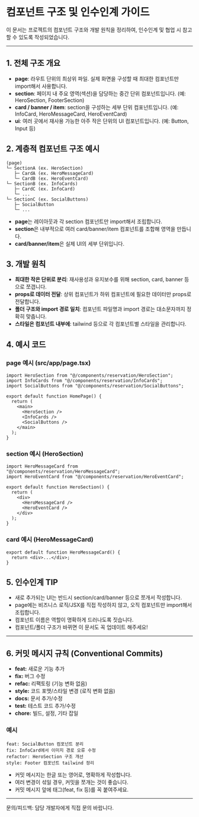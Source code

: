 # 컴포넌트 구조 및 인수인계 가이드

이 문서는 프로젝트의 컴포넌트 구조와 개발 원칙을 정리하여, 인수인계 및 협업 시 참고할 수 있도록 작성되었습니다.

---

## 1. 전체 구조 개요

- **page**: 라우트 단위의 최상위 파일. 실제 화면을 구성할 때 최대한 컴포넌트만 import해서 사용합니다.
- **section**: 페이지 내 주요 영역(섹션)을 담당하는 중간 단위 컴포넌트입니다. (예: HeroSection, FooterSection)
- **card / banner / item**: section을 구성하는 세부 단위 컴포넌트입니다. (예: InfoCard, HeroMessageCard, HeroEventCard)
- **ui**: 여러 곳에서 재사용 가능한 아주 작은 단위의 UI 컴포넌트입니다. (예: Button, Input 등)

## 2. 계층적 컴포넌트 구조 예시

```
(page)
└─ SectionA (ex. HeroSection)
   ├─ CardA (ex. HeroMessageCard)
   └─ CardB (ex. HeroEventCard)
└─ SectionB (ex. InfoCards)
   ├─ CardC (ex. InfoCard)
   └─ ...
└─ SectionC (ex. SocialButtons)
   ├─ SocialButton
   └─ ...
```

- **page**는 레이아웃과 각 section 컴포넌트만 import해서 조립합니다.
- **section**은 내부적으로 여러 card/banner/item 컴포넌트를 조합해 영역을 만듭니다.
- **card/banner/item**은 실제 UI의 세부 단위입니다.

## 3. 개발 원칙

- **최대한 작은 단위로 분리**: 재사용성과 유지보수를 위해 section, card, banner 등으로 쪼갭니다.
- **props로 데이터 전달**: 상위 컴포넌트가 하위 컴포넌트에 필요한 데이터만 props로 전달합니다.
- **폴더 구조와 import 경로 일치**: 컴포넌트 파일명과 import 경로는 대소문자까지 정확히 맞춥니다.
- **스타일은 컴포넌트 내부에**: tailwind 등으로 각 컴포넌트별 스타일을 관리합니다.

## 4. 예시 코드

### page 예시 (src/app/page.tsx)

```tsx
import HeroSection from "@/components/reservation/HeroSection";
import InfoCards from "@/components/reservation/InfoCards";
import SocialButtons from "@/components/reservation/SocialButtons";

export default function HomePage() {
  return (
    <main>
      <HeroSection />
      <InfoCards />
      <SocialButtons />
    </main>
  );
}
```

### section 예시 (HeroSection)

```tsx
import HeroMessageCard from "@/components/reservation/HeroMessageCard";
import HeroEventCard from "@/components/reservation/HeroEventCard";

export default function HeroSection() {
  return (
    <div>
      <HeroMessageCard />
      <HeroEventCard />
    </div>
  );
}
```

### card 예시 (HeroMessageCard)

```tsx
export default function HeroMessageCard() {
  return <div>...</div>;
}
```

## 5. 인수인계 TIP

- 새로 추가되는 UI는 반드시 section/card/banner 등으로 쪼개서 작성합니다.
- page에는 비즈니스 로직/JSX를 직접 작성하지 않고, 오직 컴포넌트만 import해서 조립합니다.
- 컴포넌트 이름은 역할이 명확하게 드러나도록 짓습니다.
- 컴포넌트/폴더 구조가 바뀌면 이 문서도 꼭 업데이트 해주세요!

---

## 6. 커밋 메시지 규칙 (Conventional Commits)

- **feat:** 새로운 기능 추가
- **fix:** 버그 수정
- **refac:** 리팩토링 (기능 변화 없음)
- **style:** 코드 포맷/스타일 변경 (로직 변화 없음)
- **docs:** 문서 추가/수정
- **test:** 테스트 코드 추가/수정
- **chore:** 빌드, 설정, 기타 잡일

### 예시

```
feat: SocialButton 컴포넌트 분리
fix: InfoCard에서 이미지 경로 오류 수정
refactor: HeroSection 구조 개선
style: Footer 컴포넌트 tailwind 정리
```

- 커밋 메시지는 한글 또는 영어로, 명확하게 작성합니다.
- 여러 변경이 섞일 경우, 커밋을 쪼개는 것이 좋습니다.
- 커밋 메시지 앞에 태그(feat, fix 등)를 꼭 붙여주세요.

---

문의/피드백: 담당 개발자에게 직접 문의 바랍니다.
